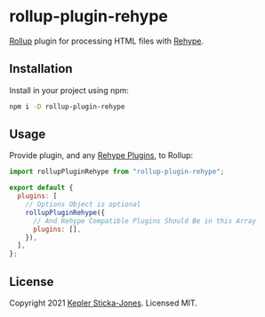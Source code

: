 # rollup-plugin-rehype

[Rollup](https://rollupjs.org/) plugin for processing HTML files with [Rehype](https://github.com/rehypejs/rehype).

## Installation

Install in your project using npm:

```sh
npm i -D rollup-plugin-rehype
```

## Usage

Provide plugin, and any [Rehype Plugins](https://github.com/rehypejs/awesome-rehype#plugins), to Rollup:

```js
import rollupPluginRehype from "rollup-plugin-rehype";

export default {
  plugins: [
    // Options Object is optional
    rollupPluginRehype({
      // And Rehype Compatible Plugins Should Be in this Array
      plugins: [],
    }),
  ],
};
```

## License

Copyright 2021 [Kepler Sticka-Jones](https://keplersj.com). Licensed MIT.
